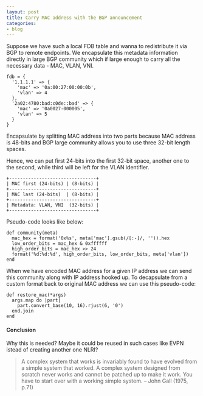```yaml
---
layout: post
title: Carry MAC address with the BGP announcement
categories:
- blog
---
```


Suppose we have such a local FDB table and wanna to redistribute it via BGP to remote endpoints. We encapsulate this metadata information directly in large BGP community which if large enough to carry all the necessary data - MAC, VLAN, VNI.

```
fdb = {
  '1.1.1.1' => {
    'mac' => '0a:00:27:00:00:0b',
    'vlan' => 4
  },
  '2a02:4780:bad:c0de::bad' => {
    'mac' => '0a0027-000005',
    'vlan' => 5
  }
}
```

Encapsulate by splitting MAC address into two parts because MAC address is 48-bits and BGP large community allows you to use three 32-bit length spaces.

Hence, we can put first 24-bits into the first 32-bit space, another one to the second, while third will be left for the VLAN identifier.

```
+--------------------------------+
| MAC first (24-bits) | (8-bits) |
+--------------------------------+
| MAC last (24-bits)  | (8-bits) |
+--------------------------------+
| Metadata: VLAN, VNI  (32-bits) |
+--------------------------------+
```

Pseudo-code looks like below:

```
def community(meta)
  mac_hex = format('0x%s', meta['mac'].gsub(/[:-]/, '')).hex
  low_order_bits = mac_hex & 0xffffff
  high_order_bits = mac_hex >> 24
  format('%d:%d:%d', high_order_bits, low_order_bits, meta['vlan'])
end
```

When we have encoded MAC address for a given IP address we can send this community along with IP address hooked up. To decapsulate from a custom format back to original MAC address we can use this pseudo-code:

```
def restore_mac(*args)
  args.map do |part|
    part.convert_base(10, 16).rjust(6, '0')
  end.join
end
```

#### Conclusion

Why this is needed? Maybe it could be reused in such cases like EVPN istead of creating another one NLRI?

>A complex system that works is invariably found to have evolved from a simple system that worked. A complex system designed from scratch never works and cannot be patched up to make it work. You have to start over with a working simple system. – John Gall (1975, p.71)

